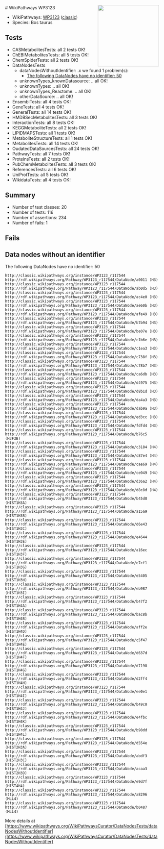 <img style="float: right; width: 200px" src="https://upload.wikimedia.org/wikipedia/commons/thumb/8/83/Wplogo_with_text_500.png/640px-Wplogo_with_text_500.png" />
# WikiPathways WP3123

* WikiPathways: [WP3123](https://wikipathways.org/pathways/WP3123) ([classic](https://classic.wikipathways.org/instance/WP3123))
* Species: Bos taurus
## Tests
* CASMetabolitesTests: all 2 tests OK!
* ChEBIMetabolitesTests: all 5 tests OK!
* ChemSpiderTests: all 2 tests OK!
* DataNodesTests
    * dataNodesWithoutIdentifier: .x we found 1 problem(s):
        * [The following DataNodes have no identifier: 50](#8792c50c)
    * unknownTypes_knownDatasource: .. all OK!
    * unknownTypes: .. all OK!
    * unknownTypes_Reactome: .. all OK!
    * otherDataSource: .. all OK!
* EnsemblTests: all 4 tests OK!
* GeneTests: all 4 tests OK!
* GeneralTests: all 14 tests OK!
* HMDBSecMetabolitesTests: all 3 tests OK!
* InteractionTests: all 8 tests OK!
* KEGGMetaboliteTests: all 2 tests OK!
* LIPIDMAPSTests: all 1 tests OK!
* MetaboliteStructureTests: all 1 tests OK!
* MetabolitesTests: all 14 tests OK!
* OudatedDataSourcesTests: all 24 tests OK!
* PathwayTests: all 7 tests OK!
* ProteinsTests: all 2 tests OK!
* PubChemMetabolitesTests: all 3 tests OK!
* ReferencesTests: all 6 tests OK!
* UniProtTests: all 5 tests OK!
* WikidataTests: all 4 tests OK!


## Summary

* Number of test classes: 20
* Number of tests: 116
* Number of assertions: 234
* Number of fails: 1

## Fails

<a name="8792c50c" />

## Data nodes without an identifier

The following DataNodes have no identifier: 50
```
http://classic.wikipathways.org/instance/WP3123_r117544 http://rdf.wikipathways.org/Pathway/WP3123_r117544/DataNode/a0011 (H3)
http://classic.wikipathways.org/instance/WP3123_r117544 http://rdf.wikipathways.org/Pathway/WP3123_r117544/DataNode/ab0d5 (H3)
http://classic.wikipathways.org/instance/WP3123_r117544 http://rdf.wikipathways.org/Pathway/WP3123_r117544/DataNode/ac4e0 (H3)
http://classic.wikipathways.org/instance/WP3123_r117544 http://rdf.wikipathways.org/Pathway/WP3123_r117544/DataNode/ae60b (H3)
http://classic.wikipathways.org/instance/WP3123_r117544 http://rdf.wikipathways.org/Pathway/WP3123_r117544/DataNode/afe49 (H3)
http://classic.wikipathways.org/instance/WP3123_r117544 http://rdf.wikipathways.org/Pathway/WP3123_r117544/DataNode/b7b94 (H3)
http://classic.wikipathways.org/instance/WP3123_r117544 http://rdf.wikipathways.org/Pathway/WP3123_r117544/DataNode/be07e (H3)
http://classic.wikipathways.org/instance/WP3123_r117544 http://rdf.wikipathways.org/Pathway/WP3123_r117544/DataNode/c1b6e (H3)
http://classic.wikipathways.org/instance/WP3123_r117544 http://rdf.wikipathways.org/Pathway/WP3123_r117544/DataNode/c1ea3 (H3)
http://classic.wikipathways.org/instance/WP3123_r117544 http://rdf.wikipathways.org/Pathway/WP3123_r117544/DataNode/c738f (H3)
http://classic.wikipathways.org/instance/WP3123_r117544 http://rdf.wikipathways.org/Pathway/WP3123_r117544/DataNode/c78b7 (H3)
http://classic.wikipathways.org/instance/WP3123_r117544 http://rdf.wikipathways.org/Pathway/WP3123_r117544/DataNode/ca6db (H3)
http://classic.wikipathways.org/instance/WP3123_r117544 http://rdf.wikipathways.org/Pathway/WP3123_r117544/DataNode/d4975 (H3)
http://classic.wikipathways.org/instance/WP3123_r117544 http://rdf.wikipathways.org/Pathway/WP3123_r117544/DataNode/d8b1d (H3)
http://classic.wikipathways.org/instance/WP3123_r117544 http://rdf.wikipathways.org/Pathway/WP3123_r117544/DataNode/da4a3 (H3)
http://classic.wikipathways.org/instance/WP3123_r117544 http://rdf.wikipathways.org/Pathway/WP3123_r117544/DataNode/dab9a (H3)
http://classic.wikipathways.org/instance/WP3123_r117544 http://rdf.wikipathways.org/Pathway/WP3123_r117544/DataNode/ed3cc (H3)
http://classic.wikipathways.org/instance/WP3123_r117544 http://rdf.wikipathways.org/Pathway/WP3123_r117544/DataNode/fdfd4 (H3)
http://classic.wikipathways.org/instance/WP3123_r117544 http://rdf.wikipathways.org/Pathway/WP3123_r117544/DataNode/b76c5 (H3F3B)
http://classic.wikipathways.org/instance/WP3123_r117544 http://rdf.wikipathways.org/Pathway/WP3123_r117544/DataNode/c3184 (H4)
http://classic.wikipathways.org/instance/WP3123_r117544 http://rdf.wikipathways.org/Pathway/WP3123_r117544/DataNode/c87e4 (H4)
http://classic.wikipathways.org/instance/WP3123_r117544 http://rdf.wikipathways.org/Pathway/WP3123_r117544/DataNode/cae69 (H4)
http://classic.wikipathways.org/instance/WP3123_r117544 http://rdf.wikipathways.org/Pathway/WP3123_r117544/DataNode/ce049 (H4)
http://classic.wikipathways.org/instance/WP3123_r117544 http://rdf.wikipathways.org/Pathway/WP3123_r117544/DataNode/d36a2 (H4)
http://classic.wikipathways.org/instance/WP3123_r117544 http://rdf.wikipathways.org/Pathway/WP3123_r117544/DataNode/d8c8d (H4)
http://classic.wikipathways.org/instance/WP3123_r117544 http://rdf.wikipathways.org/Pathway/WP3123_r117544/DataNode/b45d8 (HIST1H3A)
http://classic.wikipathways.org/instance/WP3123_r117544 http://rdf.wikipathways.org/Pathway/WP3123_r117544/DataNode/a15a9 (HIST1H3B)
http://classic.wikipathways.org/instance/WP3123_r117544 http://rdf.wikipathways.org/Pathway/WP3123_r117544/DataNode/d6e43 (HIST1H3C)
http://classic.wikipathways.org/instance/WP3123_r117544 http://rdf.wikipathways.org/Pathway/WP3123_r117544/DataNode/e4644 (HIST1H3E)
http://classic.wikipathways.org/instance/WP3123_r117544 http://rdf.wikipathways.org/Pathway/WP3123_r117544/DataNode/a16ec (HIST1H3F)
http://classic.wikipathways.org/instance/WP3123_r117544 http://rdf.wikipathways.org/Pathway/WP3123_r117544/DataNode/e7cf1 (HIST1H3G)
http://classic.wikipathways.org/instance/WP3123_r117544 http://rdf.wikipathways.org/Pathway/WP3123_r117544/DataNode/e5405 (HIST1H3H)
http://classic.wikipathways.org/instance/WP3123_r117544 http://rdf.wikipathways.org/Pathway/WP3123_r117544/DataNode/eb987 (HIST1H3I)
http://classic.wikipathways.org/instance/WP3123_r117544 http://rdf.wikipathways.org/Pathway/WP3123_r117544/DataNode/b47f2 (HIST1H4A)
http://classic.wikipathways.org/instance/WP3123_r117544 http://rdf.wikipathways.org/Pathway/WP3123_r117544/DataNode/bac8b (HIST1H4B)
http://classic.wikipathways.org/instance/WP3123_r117544 http://rdf.wikipathways.org/Pathway/WP3123_r117544/DataNode/aff2e (HIST1H4D)
http://classic.wikipathways.org/instance/WP3123_r117544 http://rdf.wikipathways.org/Pathway/WP3123_r117544/DataNode/c5f47 (HIST1H4E)
http://classic.wikipathways.org/instance/WP3123_r117544 http://rdf.wikipathways.org/Pathway/WP3123_r117544/DataNode/d637d (HIST1H4F)
http://classic.wikipathways.org/instance/WP3123_r117544 http://rdf.wikipathways.org/Pathway/WP3123_r117544/DataNode/d7198 (HIST1H4G)
http://classic.wikipathways.org/instance/WP3123_r117544 http://rdf.wikipathways.org/Pathway/WP3123_r117544/DataNode/d2ff4 (HIST1H4H)
http://classic.wikipathways.org/instance/WP3123_r117544 http://rdf.wikipathways.org/Pathway/WP3123_r117544/DataNode/ee0e1 (HIST1H4I)
http://classic.wikipathways.org/instance/WP3123_r117544 http://rdf.wikipathways.org/Pathway/WP3123_r117544/DataNode/b49c0 (HIST1H4J)
http://classic.wikipathways.org/instance/WP3123_r117544 http://rdf.wikipathways.org/Pathway/WP3123_r117544/DataNode/e4fbc (HIST1H4K)
http://classic.wikipathways.org/instance/WP3123_r117544 http://rdf.wikipathways.org/Pathway/WP3123_r117544/DataNode/b98dd (HIST1H4L)
http://classic.wikipathways.org/instance/WP3123_r117544 http://rdf.wikipathways.org/Pathway/WP3123_r117544/DataNode/d554e (HIST2H3A)
http://classic.wikipathways.org/instance/WP3123_r117544 http://rdf.wikipathways.org/Pathway/WP3123_r117544/DataNode/abdf3 (HIST2H3C)
http://classic.wikipathways.org/instance/WP3123_r117544 http://rdf.wikipathways.org/Pathway/WP3123_r117544/DataNode/acaa3 (HIST2H3D)
http://classic.wikipathways.org/instance/WP3123_r117544 http://rdf.wikipathways.org/Pathway/WP3123_r117544/DataNode/e9d7f (HIST4H4)
http://classic.wikipathways.org/instance/WP3123_r117544 http://rdf.wikipathways.org/Pathway/WP3123_r117544/DataNode/a8296 (MLL4)
http://classic.wikipathways.org/instance/WP3123_r117544 http://rdf.wikipathways.org/Pathway/WP3123_r117544/DataNode/b0487 (MLL4)
```

More details at [https://www.wikipathways.org/WikiPathwaysCurator/DataNodesTests/dataNodesWithoutIdentifier](https://www.wikipathways.org/WikiPathwaysCurator/DataNodesTests/dataNodesWithoutIdentifier)


